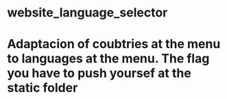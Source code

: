 # website_language_selector
# Adaptacion of coubtries at the menu to languages at the menu. The flag you have to push yoursef at the static folder
